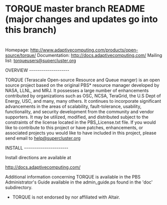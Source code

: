 #
# TORQUE master branch README (major changes and updates go into this branch)
#

Homepage:                     http://www.adaptivecomputing.com/products/open-source/torque/
Documentation:                http://docs.adaptivecomputing.com/
Mailing list:                 torqueusers@supercluster.org

OVERVIEW --------------------

  TORQUE (Terascale Open-source Resource and Queue manger) is an open source
project based on the original PBS* resource manager developed by NASA, 
LLNL, and MRJ.  It possesses a large number of enhancements contributed by 
organizations such as OSC, NCSA, TeraGrid, the U.S Dept of Energy, USC, and 
many, many others.  It continues to incorporate significant advancements in
the areas of scalability, fault-tolerance, usability, functionality, and 
security development from the community and vendor supporters.  It may be 
utilized, modified, and distributed subject to the constraints of the license 
located in the PBS_License.txt file.  If you would like to contribute to this 
project or have patches, enhancements, or associated projects you would like 
to have included in this project, please send email to help@supercluster.org



INSTALL ----------------------

  Install directions are available at 

  http://docs.adaptivecomputing.com/
  
  Additional information concerning TORQUE is available in the 
  PBS Administrator's Guide available in the admin_guide.ps found in
  the 'doc' subdirectory.

* TORQUE is not endorsed by nor affiliated with Altair.

